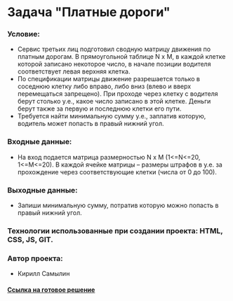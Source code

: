 # Задача "Платные дороги"

### Условие:
* Сервис третьих лиц подготовил сводную матрицу движения по платным дорогам. В прямоугольной таблице N x M, в каждой клетке которой записано некоторое число, в начале позиции водителя соответствует левая верхняя клетка.
* По спецификации матрицы движение разрешается только в соседнюю клетку либо вправо, либо вниз (влево и вверх перемещаться запрещено). При проходе через клетку с водителя берут столько у.е., какое число записано в этой клетке. Деньги берут также за первую и последнюю клетки его пути.
* Требуется найти минимальную сумму у.е., заплатив которую, водитель может попасть в правый нижний угол.

### Входные данные:
* На вход подается матрица размерностью N x M (1<=N<=20, 1<=M<=20). В каждой ячейке матрицы – размеры штрафов в у.е. за прохождение через соответствующие клетки (числа от 0 до 100).

### Выходные данные:
* Запиши минимальную сумму, потратив которую можно попасть в правый нижний угол.

### Технологии использованные при создании проекта: HTML, CSS, JS, GIT.

### Автор проекта:
* Кирилл Самылин

#### [Ссылка на готовое решение](https://kirill-samylin.github.io/task-way/)
